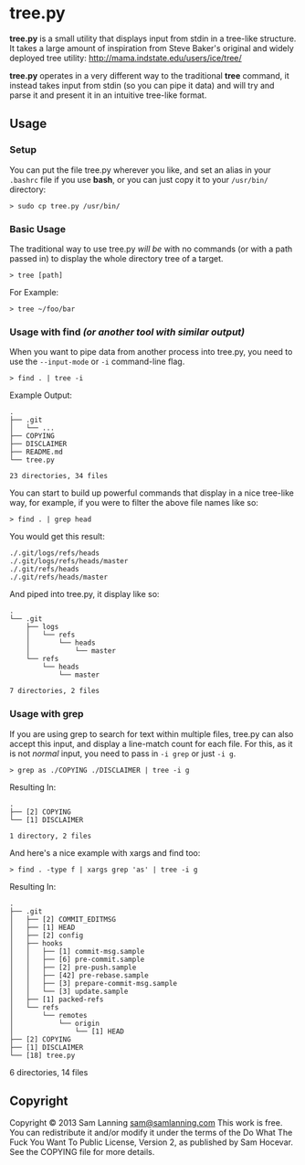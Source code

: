 tree.py
=======

**tree.py** is a small utility that displays input from stdin in a tree-like structure. It takes a large amount of inspiration from Steve Baker's original and widely deployed tree utility: http://mama.indstate.edu/users/ice/tree/

**tree.py** operates in a very different way to the traditional **tree** command, it instead takes input from stdin (so you can pipe it data) and will try and parse it and present it in an intuitive tree-like format.

## Usage

### Setup

You can put the file tree.py wherever you like, and set an alias in your `.bashrc` file if you use **bash**, or you can just copy it to your `/usr/bin/` directory:

    > sudo cp tree.py /usr/bin/

### Basic Usage

The traditional way to use tree.py *will be* with no commands (or with a path passed in) to display the whole directory tree of a target.

    > tree [path]

For Example:

    > tree ~/foo/bar
    
### Usage with find *(or another tool with similar output)*

When you want to pipe data from another process into tree.py, you need to use the `--input-mode` or `-i` command-line flag.

    > find . | tree -i
    
Example Output:

    .
    ├── .git
    │   └── ...
    ├── COPYING
    ├── DISCLAIMER
    ├── README.md
    └── tree.py
    
    23 directories, 34 files

You can start to build up powerful commands that display in a nice tree-like way, for example, if you were to filter the above file names like so:

    > find . | grep head
    
You would get this result:

    ./.git/logs/refs/heads
    ./.git/logs/refs/heads/master
    ./.git/refs/heads
    ./.git/refs/heads/master

And piped into tree.py, it display like so:

    .
    └── .git
        ├── logs
        │   └── refs
        │       └── heads
        │           └── master
        └── refs
            └── heads
                └── master
                
    7 directories, 2 files

### Usage with grep

If you are using grep to search for text within multiple files, tree.py can also accept this input, and display a line-match count for each file. For this, as it is not *normal* input, you need to pass in `-i grep` or just `-i g`.

    > grep as ./COPYING ./DISCLAIMER | tree -i g
    
Resulting In:

    .
    ├── [2] COPYING
    └── [1] DISCLAIMER
    
    1 directory, 2 files
    
And here's a nice example with xargs and find too:

    > find . -type f | xargs grep 'as' | tree -i g
    
Resulting In:

    .
    ├── .git
    │   ├── [2] COMMIT_EDITMSG
    │   ├── [1] HEAD
    │   ├── [2] config
    │   ├── hooks
    │   │   ├── [1] commit-msg.sample
    │   │   ├── [6] pre-commit.sample
    │   │   ├── [2] pre-push.sample
    │   │   ├── [42] pre-rebase.sample
    │   │   ├── [3] prepare-commit-msg.sample
    │   │   └── [3] update.sample
    │   ├── [1] packed-refs
    │   └── refs
    │       └── remotes
    │           └── origin
    │               └── [1] HEAD
    ├── [2] COPYING
    ├── [1] DISCLAIMER
    └── [18] tree.py

6 directories, 14 files



## Copyright

Copyright © 2013 Sam Lanning <sam@samlanning.com>
This work is free. You can redistribute it and/or modify it under the terms of the Do What The Fuck You Want To Public License, Version 2, as published by Sam Hocevar. See the COPYING file for more details.

